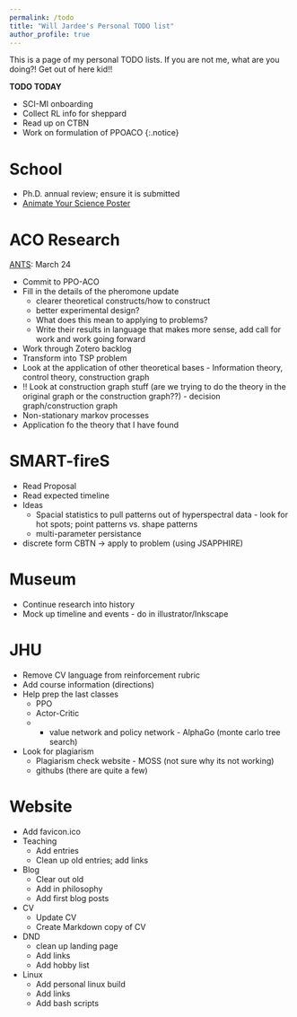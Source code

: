 ```yaml
---
permalink: /todo
title: "Will Jardee's Personal TODO list"
author_profile: true
---
```


This is a page of my personal TODO lists. If you are not me, what are you doing?! Get out of here kid!!


**TODO TODAY**
- SCI-MI onboarding
- Collect RL info for sheppard
- Read up on CTBN
- Work on formulation of PPOACO
{:.notice}

# School
- Ph.D. annual review; ensure it is submitted
- [Animate Your Science Poster](https://www.animateyour.science/scientific-poster-design-course)

# ACO Research
[ANTS](https://www.uni-konstanz.de/ants-2024/#conference): March 24
- Commit to PPO-ACO
- Fill in the details of the pheromone update 
  - clearer theoretical constructs/how to construct
  - better experimental design?
  - What does this mean to applying to problems? 
  - Write their results in language that makes more sense, add call for work and work going forward
- Work through Zotero backlog
- Transform into TSP problem
- Look at the application of other theoretical bases - Information theory, control theory, construction graph
- !! Look at construction graph stuff (are we trying to do the theory in the original graph or the construction graph??) - decision graph/construction graph 
- Non-stationary markov processes 
- Application fo the theory that I have found

# SMART-fireS
-  Read Proposal
-  Read expected timeline
-  Ideas
   -  Spacial statistics to pull patterns out of hyperspectral data - look for hot spots; point patterns vs. shape patterns
   -  multi-parameter persistance
- discrete form CBTN -> apply to problem (using JSAPPHIRE)

# Museum
- Continue research into history
- Mock up timeline and events - do in illustrator/Inkscape

# JHU
- Remove CV language from reinforcement rubric
- Add course information (directions)
- Help prep the last classes
  - PPO
  - Actor-Critic
  - - value network and policy network - AlphaGo (monte carlo tree search)
- Look for plagiarism
  - Plagiarism check website - MOSS (not sure why its not working)
  - githubs (there are quite a few)

# Website
- Add favicon.ico
- Teaching 
  - Add entries
  - Clean up old entries; add links
- Blog
  - Clear out old
  - Add in philosophy
  - Add first blog posts
- CV
  - Update CV
  - Create Markdown copy of CV
- DND
  - clean up landing page
  - Add links
  - Add hobby list
- Linux
  - Add personal linux build
  - Add links
  - Add bash scripts
